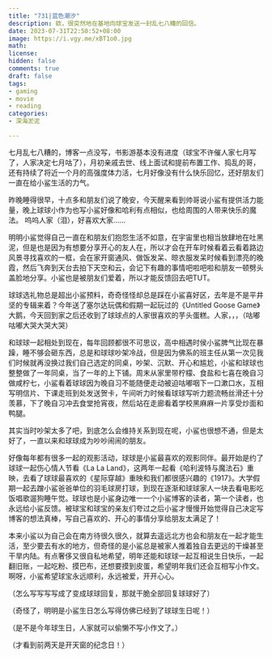 ```yaml
---
title: "731|蓝色潮汐" 
description: 欸，很突然地在基地向球宝发送一封乱七八糟的回信。
date: 2023-07-31T22:50:52+08:00  
image: https://i.vgy.me/xBT1o0.jpg 
math: 
license: 
hidden: false
comments: true
draft: false
tags:
- gaming
- movie
- reading
categories:
- 深海淤泥

---
```


七月乱七八糟的，博客一点没写，书影游基本没有进度（球宝不许催人家七月写了，人家决定七月咕了），月初亲戚去世、线上面试和提前布置工作、捣乱的哥，还有持续了将近一个月的高强度体力活，七月好像没有什么快乐回忆，还好朋友们一直在给小鲨生活的力气。

昨晚睡得很早，十点多和朋友们说了晚安，今天醒来看到帅哥说小鲨有提供活力能量，晚上球球小作为也写小鲨好像和哈利有点相似，也给周围的人带来快乐的魔法。
呜呜人家（泪），好喜欢大家……

明明小鲨觉得自己一直在和朋友们抱怨生活不如意，在宇宙里也相当放肆地在吐黑泥，但是也是因为有想要分享开心的友人在，所以才会在开车时候看着云看着路边风景寻找喜欢的一框，会在家开窗通风、做饭发呆、晾衣服发呆时候看到漂亮的晚霞，然后飞奔到天台去拍下天空和云，会记下有趣的事情吧啦吧啦和朋友一顿劈头盖脸地分享。小鲨也是被朋友们爱着，所以才能反馈回去吧TUT。

球球选礼物总是超出小鲨预料，奇奇怪怪却总是踩在小鲨喜好区，去年是不是平井坚的专辑来着？今年送了塞尔达玩偶和假期一起玩过的《Untitled Goose Game》大鹅，今天回到家之后还收到了球球点的人家很喜欢的芋头蛋糕。人家，，，（咕嘟咕嘟大哭大哭大哭）

和球球一起相处到现在，每年回顾都很不可思议，高中相遇时侯小鲨脾气比现在暴躁，睡不够会砸东西，总是和球球吵架冷战，但是因为佛系的班主任从第一次见我们时候就再没换过我们自己选定的同桌，吵架、沉默、开心和尴尬，小鲨和球球也整整做了一年同桌，当了一年的上下铺。周末从家里带柠檬、食盐和七喜在晚自习做咸柠七，小鲨看着球球因为晚自习不能随便走动被迫咕嘟咽下一口漱口水，互相写明信片、下课走班到处发送贺卡，午间听力时候看球球写听力题流畅丝滑还十分羡慕，下了晚自习冲去食堂抢宵夜，然后站在走廊看着学校黑麻麻一片享受炒面和鸭腿。

其实当时吵架太多了吧，到底怎么会维持关系到现在呢，小鲨也很想不通，但是太好了，一直以来和球球成为吵吵闹闹的朋友。

好像每年都有很多一起的观影活动，球球是小鲨最喜欢的观影同伴。最开始是约了球球一起伤心情人节看《La La Land》，这两年一起看《哈利波特与魔法石》重映，去看了球球最喜欢的《星际穿越》重映和我们都很感兴趣的《1917》。大学假期一起去蹭小鲨爸爸单位的羽毛球房打球，到现在逐渐和球球家人一块去看电影吃饭唱歌遛狗睡午觉。球球也是小鲨身边唯一一个小鲨博客的读者，第一个读者，也永远给小鲨反馈。被球宝和球宝的亲友们夸过之后小鲨才慢慢开始觉得自己决定写博客的想法真棒，写自己喜欢的、开心的事情分享给朋友太满足了！

本来小鲨以为自己会在南方待很久很久，就算去遥远北方也会和朋友在一起才能生活，至少要去有水的地方，但奇怪的是小鲨总是被家人推着独自去更远的干燥甚至干旱内陆。有点奢侈又很自私地希望，明年还能和球球一起互相说生日快乐，一起翻旧账，一起吃粉、摸巴布，还想要摸到皮蛋，希望明年我们还会互相写小作文。啊呀，小鲨希望球宝永远顺利，永远被爱，开开心心。

（怎么写写写写成了变成球球回复，那就干脆全部回复球球好了）

（奇怪了，明明是小鲨生日怎么写得仿佛已经到了球球生日呢！）

（是不是今年球生日，人家就可以偷懒不写小作文了。）

（才看到前两天是开天窗的纪念日！）